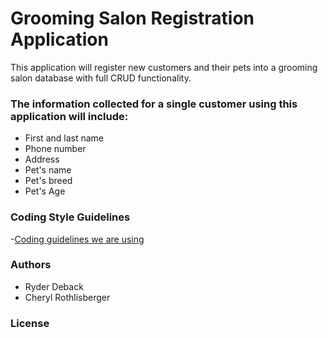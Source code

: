 # Grooming Salon Registration Application
This application will register new customers and their pets into a grooming salon database with full CRUD functionality.

### The information collected for a single customer using this application will include:
- First and last name
- Phone number
- Address
- Pet's name
- Pet's breed
- Pet's Age

### Coding Style Guidelines
-[Coding guidelines we are using](https://docs.microsoft.com/en-us/dotnet/csharp/fundamentals/coding-style/coding-conventions)

### Authors
- Ryder Deback
- Cheryl Rothlisberger

### License
